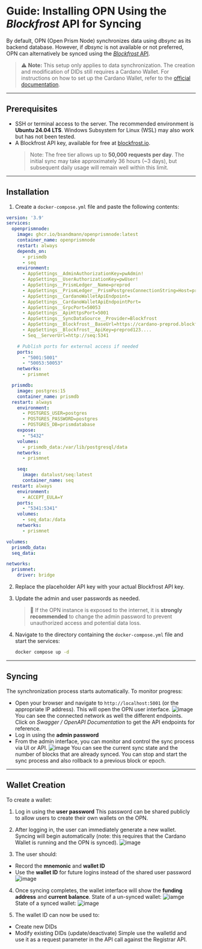 # Guide: Installing OPN Using the *Blockfrost* API for Syncing

By default, OPN (Open Prism Node) synchronizes data using *dbsync* as its backend database. However, if *dbsync* is not
available or not preferred, OPN can alternatively be synced using the [*Blockfrost* API](https://docs.blockfrost.io/).

> ⚠️ **Note:** This setup only applies to data synchronization. The creation and modification of DIDs still requires a
> Cardano Wallet. For instructions on how to set up the Cardano Wallet, refer to
> the [official documentation](https://github.com/cardano-foundation/cardano-wallet).

---

## Prerequisites

- SSH or terminal access to the server. The recommended environment is **Ubuntu 24.04 LTS**. Windows Subsystem for
  Linux (WSL) may also work but has not been tested.
- A Blockfrost API key, available for free at [blockfrost.io](https://blockfrost.io/).
  > Note: The free tier allows up to **50,000 requests per day**. The initial sync may take approximately 36 hours (~3
  days), but subsequent daily usage will remain well within this limit.

---

## Installation

1. Create a `docker-compose.yml` file and paste the following contents:

```yaml
version: '3.9'
services:
  openprismnode:
    image: ghcr.io/bsandmann/openprismnode:latest
    container_name: openprismnode
    restart: always
    depends_on:
      - prismdb
      - seq
    environment:
      - AppSettings__AdminAuthorizationKey=pwAdmin!
      - AppSettings__UserAuthorizationKey=pwUser!
      - AppSettings__PrismLedger__Name=preprod
      - AppSettings__PrismLedger__PrismPostgresConnectionString=Host=prismdb;Database=prismdatabase;Username=postgres;Password=postgres
      - AppSettings__CardanoWalletApiEndpoint=
      - AppSettings__CardanoWalletApiEndpointPort=
      - AppSettings__GrpcPort=50053
      - AppSettings__ApiHttpsPort=5001
      - AppSettings__SyncDataSource__Provider=Blockfrost
      - AppSettings__Blockfrost__BaseUrl=https://cardano-preprod.blockfrost.io/api/v0
      - AppSettings__Blockfrost__ApiKey=preprod123....
      - Seq__ServerUrl=http://seq:5341

    # Publish ports for external access if needed
    ports:
      - "5001:5001"
      - "50053:50053"
    networks:
      - prismnet

  prismdb:
    image: postgres:15
    container_name: prismdb
  restart: always
    environment:
      - POSTGRES_USER=postgres
      - POSTGRES_PASSWORD=postgres
      - POSTGRES_DB=prismdatabase
    expose:
      - "5432"
    volumes:
      - prismdb_data:/var/lib/postgresql/data
    networks:
      - prismnet

    seq:
      image: datalust/seq:latest
      container_name: seq
  restart: always
    environment:
      - ACCEPT_EULA=Y
    ports:
      - "5341:5341"
    volumes:
      - seq_data:/data
    networks:
      - prismnet

volumes:
  prismdb_data:
  seq_data:

networks:
  prismnet:
    driver: bridge
```

2. Replace the placeholder API key with your actual Blockfrost API key.

3. Update the admin and user passwords as needed.
   > 🔐 If the OPN instance is exposed to the internet, it is **strongly recommended** to change the admin password to
   prevent unauthorized access and potential data loss.

4. Navigate to the directory containing the `docker-compose.yml` file and start the services:

    ```bash
    docker compose up -d
    ```

---

## Syncing

The synchronization process starts automatically. To monitor progress:

- Open your browser and navigate to `http://localhost:5001` (or the appropriate IP address). This will open the OPN user
  interface. ![image](./images/scr6.png) You can see the connected network as well the different endpoints. Click on
  *Swagger / OpenAPI Documentation* to get the API endpoints for reference.
- Log in using the **admin password**
- From the admin interface, you can monitor and control the sync process via UI or API. ![image](./images/scr5.png)
  You can see the current sync state and the number of blocks that are already synced. You can stop and start the sync
  process and also rollback to a previous block or epoch.

---

## Wallet Creation

To create a wallet:

1. Log in using the **user password**
   This password can be shared publicly to allow users to create their own wallets on the OPN.

2. After logging in, the user can immediately generate a new wallet. Syncing will begin automatically (note: this
   requires that the Cardano Wallet is running and the OPN is synced). ![image](./images/scr3.png)

3. The user should:
- Record the **mnemonic** and **wallet ID**
- Use the **wallet ID** for future logins instead of the shared user password
![image](./images/scr2.png)

4. Once syncing completes, the wallet interface will show the **funding address** and **current balance**. State of a un-synced wallet: ![iamge](./images/scr1.png) State of a synced wallet: ![image](./images/scr7.png)

5. The wallet ID can now be used to:
- Create new DIDs
- Modify existing DIDs (update/deactivate)
  Simple use the walletId and use it as a request parameter in the API call against the Registrar API.
